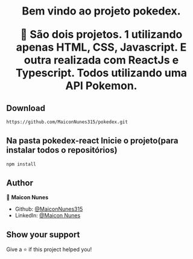 <h1 align="center">Bem vindo ao projeto pokedex. 

🦀 São dois projetos. 1 utilizando apenas HTML, CSS, Javascript. E outra realizada com ReactJs e Typescript. Todos utilizando uma API Pokemon. 
  
## Download

```sh
https://github.com/MaiconNunes315/pokedex.git
```
  
## Na pasta pokedex-react Inicie o projeto(para instalar todos o repositórios)

```sh
npm install
``` 
  
## Author

👤 **Maicon Nunes**

- Github: [@MaiconNunes315](https://github.com/MaiconNunes315)
- LinkedIn: [@Maicon Nunes](https://www.linkedin.com/in/maicon-nunes)

## Show your support

Give a ⭐️ if this project helped you!

